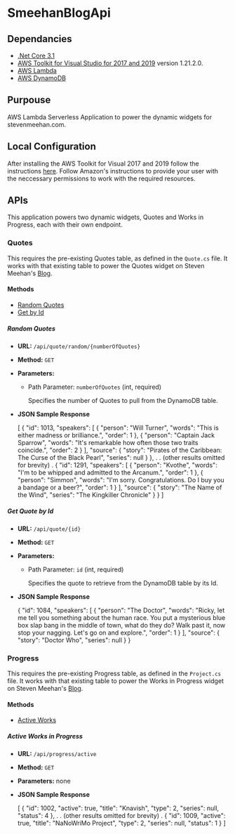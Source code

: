 # SmeehanBlogApi

## Dependancies
- [.Net Core 3.1](https://docs.microsoft.com/en-us/dotnet/core/whats-new/dotnet-core-3-1)
- [AWS Toolkit for Visual Studio for 2017 and 2019](https://docs.aws.amazon.com/toolkit-for-visual-studio/latest/user-guide/welcome.html) version 1.21.2.0.
- [AWS Lambda](https://docs.aws.amazon.com/lambda/index.html)
- [AWS DynamoDB](https://docs.aws.amazon.com/dynamodb/)

## Purpouse
AWS Lambda Serverless Application to power the dynamic widgets for stevenmeehan.com.

## Local Configuration

After installing the AWS Toolkit for Visual 2017 and 2019 follow the instructions [here](https://docs.aws.amazon.com/toolkit-for-visual-studio/latest/user-guide/keys-profiles-credentials.html). Follow Amazon's instructions to provide your user with the neccessary permissions to work with the required resources.

## APIs

This application powers two dynamic widgets, Quotes and Works in Progress, each with their own endpoint.

### Quotes

This requires the pre-existing Quotes table, as defined in the `Quote.cs` file. It works with that existing table to power the Quotes widget on Steven Meehan's [Blog](https://stevenmeehan.com).

#### Methods

- [Random Quotes](#random-quotes)
- [Get by Id](#get-quote-by-id)

##### Random Quotes

- **URL:** `/api/quote/random/{numberOfQuotes}`

- **Method:** `GET`

- **Parameters:**

	- Path Parameter: `numberOfQuotes` (int, required)
		
		Specifies the number of Quotes to pull from the DynamoDB table.

- **JSON Sample Response**

    [
        {
            "id": 1013,
            "speakers": [
                {
                    "person": "Will Turner",
                    "words": "This is either madness or brilliance.",
                    "order": 1
                },
                {
                    "person": "Captain Jack Sparrow",
                    "words": "It's remarkable how often those two traits coincide.",
                    "order": 2
                }
            ],
            "source": {
                "story": "Pirates of the Caribbean: The Curse of the Black Pearl",
                "series": null
            }
        },
        .
        . (other results omitted for brevity)
        .
        {
            "id": 1291,
            "speakers": [
                {
                    "person": "Kvothe",
                    "words": "I'm to be whipped and admitted to the Arcanum.",
                    "order": 1
                },
                {
                    "person": "Simmon",
                    "words": "I'm sorry. Congratulations. Do I buy you a bandage or a beer?",
                    "order": 1
                }
            ],
            "source": {
                "story": "The Name of the Wind",
                "series": "The Kingkiller Chronicle"
            }
        }
    ]

##### Get Quote by Id

- **URL:** `/api/quote/{id}`

- **Method:** `GET`

- **Parameters:**

	- Path Parameter: `id` (int, required)
		
		Specifies the quote to retrieve from the DynamoDB table by its Id.
		
- **JSON Sample Response**
    
    {
        "id": 1084,
        "speakers": [
            {
                "person": "The Doctor",
                "words": "Ricky, let me tell you something about the human race. You put a mysterious blue box slap bang in the middle of town, what do they do? Walk past it, now stop your nagging. Let's go on and explore.",
                "order": 1
            }
        ],
        "source": {
            "story": "Doctor Who",
            "series": null
        }
    }

### Progress

This requires the pre-existing Progress table, as defined in the `Project.cs` file. It works with that existing table to power the Works in Progress widget on Steven Meehan's [Blog](https://stevenmeehan.com).

#### Methods

- [Active Works](#active-works-in-progress)

##### Active Works in Progress

- **URL:** `/api/progress/active`

- **Method:** `GET`

- **Parameters:** none

- **JSON Sample Response**

    [
        {
            "id": 1002,
            "active": true,
            "title": "Knavish",
            "type": 2,
            "series": null,
            "status": 4
        },
        .
        . (other results omitted for brevity)
        .
        {
            "id": 1009,
            "active": true,
            "title": "NaNoWriMo Project",
            "type": 2,
            "series": null,
            "status": 1
        }
    ]

